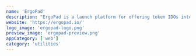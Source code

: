 ```yaml
---
name: 'ErgoPad'
description: "ErgoPad is a launch platform for offering token IDOs intended to provide funding for new projects within the Ergo ecosystem. Ergopad will release its own native token through an IDO (Initial Dex Offering), and users will be able to trade ergo for these tokens and stake them through smart contracts."
website: 'https://ergopad.io/'
logo_image: 'ergopad-logo.png'
preview_image: 'ergopad-preview.png'
appCategory: ['web']
category: 'utilities'
---
```

